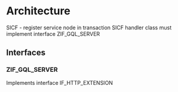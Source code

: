 # Architecture

SICF - register service node in transaction SICF
handler class must implement interface ZIF_GQL_SERVER

## Interfaces

### ZIF_GQL_SERVER

Implements interface IF_HTTP_EXTENSION
